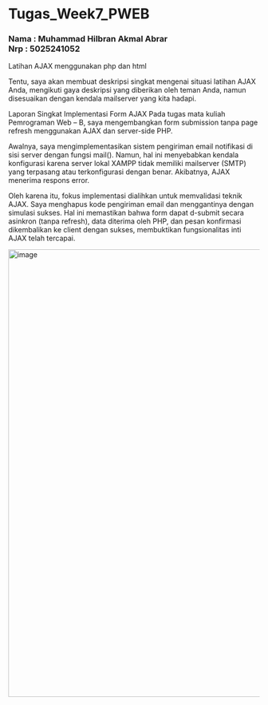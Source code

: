 ﻿# Tugas_Week7_PWEB

<h3> Nama : Muhammad Hilbran Akmal Abrar <br> Nrp : 5025241052 </h3>
Latihan AJAX menggunakan php dan html

Tentu, saya akan membuat deskripsi singkat mengenai situasi latihan AJAX Anda, mengikuti gaya deskripsi yang diberikan oleh teman Anda, namun disesuaikan dengan kendala mailserver yang kita hadapi.

Laporan Singkat Implementasi Form AJAX
Pada tugas mata kuliah Pemrograman Web – B, saya mengembangkan form submission tanpa page refresh menggunakan AJAX dan server-side PHP.

Awalnya, saya mengimplementasikan sistem pengiriman email notifikasi di sisi server dengan fungsi mail(). Namun, hal ini menyebabkan kendala konfigurasi karena server lokal XAMPP tidak memiliki mailserver (SMTP) yang terpasang atau terkonfigurasi dengan benar. Akibatnya, AJAX menerima respons error.

Oleh karena itu, fokus implementasi dialihkan untuk memvalidasi teknik AJAX. Saya menghapus kode pengiriman email dan menggantinya dengan simulasi sukses. Hal ini memastikan bahwa form dapat d-submit secara asinkron (tanpa refresh), data diterima oleh PHP, dan pesan konfirmasi dikembalikan ke client dengan sukses, membuktikan fungsionalitas inti AJAX telah tercapai.

<img width="1872" height="897" alt="image" src="https://github.com/user-attachments/assets/352fc386-df98-4454-8f7d-dd48a59fc611" />
